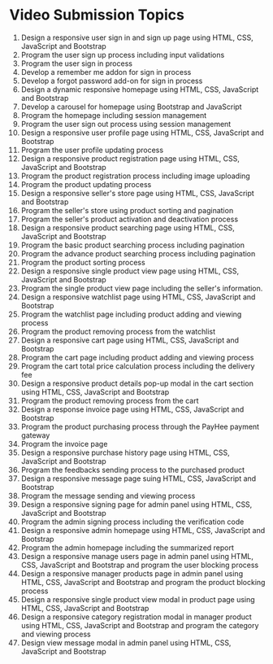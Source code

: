 # Video Submission Topics

1. Design a responsive user sign in and sign up page using HTML, CSS, JavaScript and Bootstrap
2. Program the user sign up process including input validations
3. Program the user sign in process
4. Develop a remember me addon for sign in process
5. Develop a forgot password add-on for sign in process
6. Design a dynamic responsive homepage using HTML, CSS, JavaScript and Bootstrap
7. Develop a carousel for homepage using Bootstrap and JavaScript
8. Program the homepage including session management
9. Program the user sign out process using session management
10. Design a responsive user profile page using HTML, CSS, JavaScript and Bootstrap
11. Program the user profile updating process
12. Design a responsive product registration page using HTML, CSS, JavaScript and Bootstrap
13. Program the product registration process including image uploading
14. Program the product updating process
15. Design a responsive seller's store page using HTML, CSS, JavaScript and Bootstrap
16. Program the seller's store using product sorting and pagination
17. Program the seller's product activation and deactivation process
18. Design a responsive product searching page using HTML, CSS, JavaScript and Bootstrap
19. Program the basic product searching process including pagination
20. Program the advance product searching process including pagination
21. Program the product sorting process
22. Design a responsive single product view page using HTML, CSS, JavaScript and Bootstrap
23. Program the single product view page including the seller's information.
24. Design a responsive watchlist page using HTML, CSS, JavaScript and Bootstrap
25. Program the watchlist page including product adding and viewing process
26. Program the product removing process from the watchlist
27. Design a responsive cart page using HTML, CSS, JavaScript and Bootstrap
28. Program the cart page including product adding and viewing process
29. Program the cart total price calculation process including the delivery fee
30. Design a responsive product details pop-up modal in the cart section using HTML, CSS, JavaScript and Bootstrap
31. Program the product removing process from the cart
32. Design a response invoice page using HTML, CSS, JavaScript and Bootstrap
33. Program the product purchasing process through the PayHee payment gateway
34. Program the invoice page
35. Design a responsive purchase history page using HTML, CSS, JavaScript and Bootstrap
36. Program the feedbacks sending process to the purchased product
37. Design a responsive message page suing HTML, CSS, JavaScript and Bootstrap
38. Program the message sending and viewing process
39. Design a responsive signing page for admin panel using HTML, CSS, JavaScript and Bootstrap
40. Program the admin signing process including the verification code
41. Design a responsive admin homepage using HTML, CSS, JavaScript and Bootstrap
42. Program the admin homepage including the summarized report
43. Design a responsive manage users page in admin panel using HTML, CSS, JavaScript and Bootstrap and program the user blocking process
44. Design a responsive manager products page in admin panel using HTML, CSS, JavaScript and Bootstrap and program the product blocking process
45. Design a responsive single product view modal in product page using HTML, CSS, JavaScript and Bootstrap
46. Design a responsive category registration modal in manager product using HTML, CSS, JavaScript and Bootstrap and program the category and viewing process
47. Design view message modal in admin panel using HTML, CSS, JavaScript and Bootstrap
